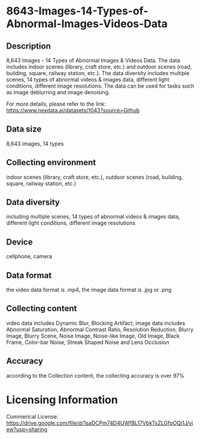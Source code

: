 # 8643-Images-14-Types-of-Abnormal-Images-Videos-Data


## Description
8,643 Images - 14 Types of Abnormal Images & Videos Data. The data includes indoor scenes (library, craft store, etc.) and outdoor scenes (road, building, square, railway station, etc.). The data diversity includes multiple scenes, 14 types of abnormal videos & images data, different light conditions, different image resolutions. The data can be used for tasks such as image deblurring and image denoising.

For more details, please refer to the link: https://www.nexdata.ai/datasets/1043?source=Github


## Data size
8,643 images, 14 types

## Collecting environment
indoor scenes (library, craft store, etc.), outdoor scenes (road, building, square, railway station, etc.)

## Data diversity
including multiple scenes, 14 types of abnormal videos & images data, different light conditions, different image resolutions

## Device
cellphone, camera

## Data format
the video data format is .mp4, the image data format is .jpg or .png

## Collecting content
video data includes Dynamic Blur, Blocking Artifact; image data includes Abnormal Saturation, Abnormal Contrast Ratio, Resolution Reduction, Blurry Image, Blurry Scene, Noise Image, Noise-like Image, Old Image, Black Frame, Color-bar Noise, Streak Shaped Noise and Lens Occlusion

## Accuracy
according to the Collection content, the collecting accuracy is over 97%

# Licensing Information
Commerical License: https://drive.google.com/file/d/1saDCPm74D4UWfBL17VbkTsZLGfpOQj1J/view?usp=sharing
